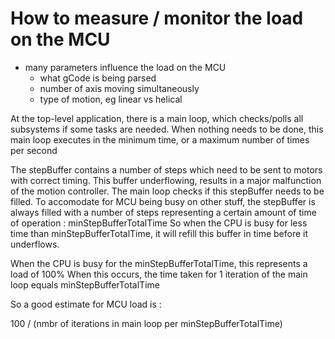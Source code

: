 # How to measure / monitor the load on the MCU

* many parameters influence the load on the MCU
  - what gCode is being parsed
  - number of axis moving simultaneously
  - type of motion, eg linear vs helical

At the top-level application, there is a main loop, which checks/polls all subsystems if some tasks are needed.
When nothing needs to be done, this main loop executes in the minimum time, or a maximum number of times per second

The stepBuffer contains a number of steps which need to be sent to motors with correct timing. 
This buffer underflowing, results in a major malfunction of the motion controller.
The main loop checks if this stepBuffer needs to be filled.
To accomodate for MCU being busy on other stuff, the stepBuffer is always filled with a number of steps representing a certain amount of time of operation : minStepBufferTotalTime
So when the CPU is busy for less time than minStepBufferTotalTime, it will refill this buffer in time before it underflows.

When the CPU is busy for the minStepBufferTotalTime, this represents a load of 100%
When this occurs, the time taken for 1 iteration of the main loop equals minStepBufferTotalTime

So a good estimate for MCU load is :

100 / (nmbr of iterations in main loop per minStepBufferTotalTime) 